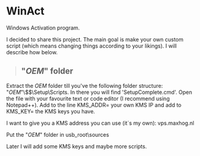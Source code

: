 # WinAct
Windows Activation program.

I decided to share this project. The main goal is make your own custom script (which means changing things according to your likings). I will describe how below.

> ## "$OEM$" folder
Extract the $OEM$ folder till you've the following folder structure: "$OEM$"\\$$\Setup\Scripts.
In there you will find 'SetupComplete.cmd'.
Open the file with your favourite text or code editor (I recommend using Notepad++). Add to the line KMS_ADDR= your own KMS IP and add to KMS_KEY= the KMS keys you have.

I want to give you a KMS address you can use (it´s my own): vps.maxhog.nl

Put the "$OEM$" folder in usb_root\sources

Later I will add some KMS keys and maybe more scripts.
